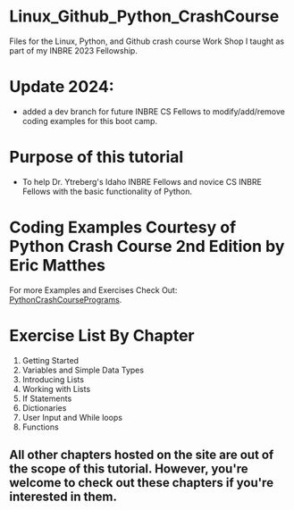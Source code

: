 # Linux_Github_Python_CrashCourse
Files for the Linux, Python, and Github crash course Work Shop I taught as part of my INBRE 2023 Fellowship.

# Update 2024:
- added a dev branch for future INBRE CS Fellows to modify/add/remove coding examples for this boot camp.

# Purpose of this tutorial
- To help Dr. Ytreberg's Idaho INBRE Fellows and novice CS INBRE Fellows with the basic functionality of Python.

# Coding Examples Courtesy of Python Crash Course 2nd Edition by Eric Matthes
For more Examples and Exercises Check Out: [PythonCrashCoursePrograms](https://github.com/ehmatthes/pcc_2e/).

# Exercise List By Chapter
1. Getting Started
2. Variables and Simple Data Types
3. Introducing Lists
4. Working with Lists
5. If Statements
6. Dictionaries
7. User Input and While loops
8. Functions

## All other chapters hosted on the site are out of the scope of this tutorial. However, you're welcome to check out these chapters if you're interested in them.
